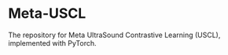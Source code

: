 # Meta-USCL
The repository for Meta UltraSound Contrastive Learning (USCL), implemented with PyTorch.

